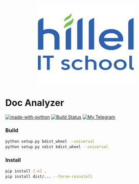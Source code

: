 <p align="center">
  <img src="https://github.com/AH0HIM/doc_analyzer_package/blob/hotfix/logo/Hillel-Logo-Organization.png" 
        width="300" 
        height="250"
  />
</p>

# Doc Analyzer #

[![made-with-python](https://img.shields.io/badge/Made%20with-Python-1f425f.svg)](https://www.python.org/)
[![Build Status](https://github.com/cheind/py-motmetrics/actions/workflows/python-package.yml/badge.svg)](https://github.com/cheind/py-motmetrics/actions/workflows/python-package.yml)
[![My Telegram](https://img.shields.io/badge/%20%20My%20Telegram-2ba2d9.svg)](https://t.me/b3yond3r)

### Build

```bash
python setup.py bdist_wheel --universal
python setup.py sdist bdist_wheel --universal
```

### Install

```bash
pip install [-e] .
pip install dist/... --forse-reinstall
```